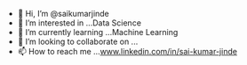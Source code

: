 - 👋 Hi, I’m @saikumarjinde
- 👀 I’m interested in ...Data Science
- 🌱 I’m currently learning ...Machine Learning
- 💞️ I’m looking to collaborate on ...
- 📫 How to reach me ...www.linkedin.com/in/sai-kumar-jinde

<!---
saikumarjinde/saikumarjinde is a ✨ special ✨ repository because its `README.md` (this file) appears on your GitHub profile.
You can click the Preview link to take a look at your changes.
--->
